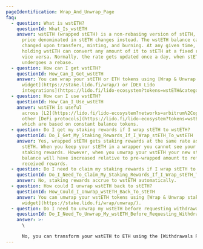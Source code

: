 ```yaml
---
pageIdentification: Wrap_And_Unwrap_Page
faq:
  - question: What is wstETH?
    questionId: What_Is_wstETH
    answer: wstETH (wrapped stETH) is a non-rebasing version of stETH, wstETH's
      price denominated in stETH changes instead. The wstETH balance can only be
      changed upon transfers, minting, and burning. At any given time, anyone
      holding wstETH can convert any amount of it to stETH at a fixed rate, and
      vice versa. Normally, the rate gets updated once a day, when stETH
      undergoes a rebase.
  - question: How can I get wstETH?
    questionId: How_Can_I_Get_wstETH
    answer: You can wrap your stETH or ETH tokens using [Wrap & Unwrap staking
      widget](https://stake.lido.fi/wrap/) or [DEX Lido
      integrations](https://lido.fi/lido-ecosystem?tokens=wstETH&categories=Get)
  - question: How can I use wstETH?
    questionId: How_Can_I_Use_wstETH
    answer: wstETH is useful
      across [L2](https://lido.fi/lido-ecosystem?networks=arbitrum%2Coptimism) and
      other [DeFi protocols](https://lido.fi/lido-ecosystem?tokens=wstETH),
      which are based on constant balance tokens.
  - question: Do I get my staking rewards if I wrap stETH to wstETH?
    questionId: Do_I_Get_My_Staking_Rewards_If_I_Wrap_stETH_To_wstETH
    answer: Yes, wrapped stETH gets staking rewards at the same rate as regular
      stETH. When you keep your stETH in a wrapper you cannot see your daily
      staking rewards. However, when you unwrap your wstETH your new stETH
      balance will have increased relative to pre-wrapped amount to reflect your
      received rewards.
  - question: Do I need to claim my staking rewards if I wrap stETH to wstETH?
    questionId: Do_I_Need_To_Claim_My_Staking_Rewards_If_I_Wrap_stETH_To_wstETH
    answer: No, staking rewards accrue to wstETH automatically.
  - question: How could I unwrap wstETH back to stETH?
    questionId: How_Could_I_Unwrap_wstETH_Back_To_stETH
    answer: You can unwrap your wstETH tokens using [Wrap & Unwrap staking
      widget](https://stake.lido.fi/wrap/unwrap/).
  - question: Do I need to unwrap my wstETH before requesting withdrawals?
    questionId: Do_I_Need_To_Unwrap_My_wstETH_Before_Requesting_Withdrawals
    answer: >-
      \

      No, you can transform your wstETH to ETH using the [Withdrawals Request and Claim tabs](https://stake.lido.fi/withdrawals/request/). Note that, under the hood, wstETH will unwrap to stETH first, so your request will be denominated in stETH.
---
```

